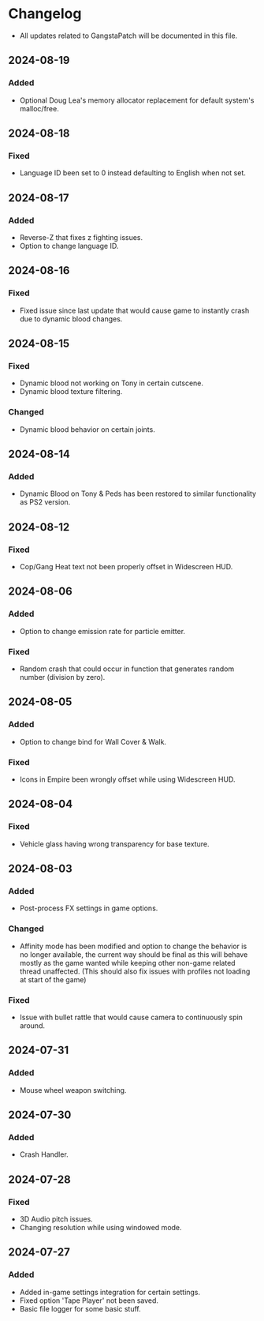 # Changelog

- All updates related to GangstaPatch will be documented in this file.

## 2024-08-19
### Added
- Optional Doug Lea's memory allocator replacement for default system's malloc/free.

## 2024-08-18
### Fixed
- Language ID been set to 0 instead defaulting to English when not set.

## 2024-08-17
### Added
- Reverse-Z that fixes z fighting issues.
- Option to change language ID.

## 2024-08-16
### Fixed
- Fixed issue since last update that would cause game to instantly crash due to dynamic blood changes.

## 2024-08-15
### Fixed
- Dynamic blood not working on Tony in certain cutscene.
- Dynamic blood texture filtering.
### Changed
- Dynamic blood behavior on certain joints.

## 2024-08-14
### Added
- Dynamic Blood on Tony & Peds has been restored to similar functionality as PS2 version.

## 2024-08-12
### Fixed
- Cop/Gang Heat text not been properly offset in Widescreen HUD.

## 2024-08-06
### Added
- Option to change emission rate for particle emitter.
### Fixed
- Random crash that could occur in function that generates random number (division by zero).

## 2024-08-05
### Added
- Option to change bind for Wall Cover & Walk.
### Fixed
- Icons in Empire been wrongly offset while using Widescreen HUD.

## 2024-08-04
### Fixed
- Vehicle glass having wrong transparency for base texture.

## 2024-08-03
### Added
- Post-process FX settings in game options.
### Changed
- Affinity mode has been modified and option to change the behavior is no longer available, the current way should be final as this will behave mostly as the game wanted while keeping other non-game related thread unaffected. (This should also fix issues with profiles not loading at start of the game)
### Fixed
- Issue with bullet rattle that would cause camera to continuously spin around.

## 2024-07-31
### Added
- Mouse wheel weapon switching.

## 2024-07-30
### Added
- Crash Handler.

## 2024-07-28
### Fixed
- 3D Audio pitch issues.
- Changing resolution while using windowed mode.

## 2024-07-27
### Added
- Added in-game settings integration for certain settings.
- Fixed option 'Tape Player' not been saved.
- Basic file logger for some basic stuff.